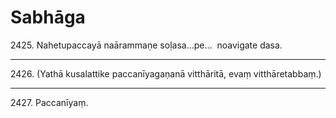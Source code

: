 # Sabhāga

2425\. Nahetupaccayā naārammaṇe soḷasa…pe…  noavigate dasa.

---

2426\. (Yathā kusalattike paccanīyagaṇanā vitthāritā, evaṃ vitthāretabbaṃ.)

---

2427\. Paccanīyaṃ.
